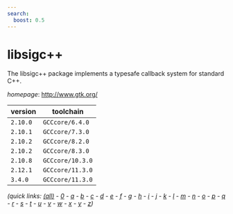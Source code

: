 ```yaml
---
search:
  boost: 0.5
---
```

# libsigc++

The libsigc++ package implements a typesafe callback system for standard C++.

*homepage*: <http://www.gtk.org/>

version | toolchain
--------|----------
``2.10.0`` | ``GCCcore/6.4.0``
``2.10.1`` | ``GCCcore/7.3.0``
``2.10.2`` | ``GCCcore/8.2.0``
``2.10.2`` | ``GCCcore/8.3.0``
``2.10.8`` | ``GCCcore/10.3.0``
``2.12.1`` | ``GCCcore/11.3.0``
``3.4.0`` | ``GCCcore/11.3.0``


*(quick links: [(all)](../index.md) - [0](../0/index.md) - [a](../a/index.md) - [b](../b/index.md) - [c](../c/index.md) - [d](../d/index.md) - [e](../e/index.md) - [f](../f/index.md) - [g](../g/index.md) - [h](../h/index.md) - [i](../i/index.md) - [j](../j/index.md) - [k](../k/index.md) - [l](../l/index.md) - [m](../m/index.md) - [n](../n/index.md) - [o](../o/index.md) - [p](../p/index.md) - [q](../q/index.md) - [r](../r/index.md) - [s](../s/index.md) - [t](../t/index.md) - [u](../u/index.md) - [v](../v/index.md) - [w](../w/index.md) - [x](../x/index.md) - [y](../y/index.md) - [z](../z/index.md))*

